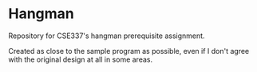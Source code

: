 # Hangman
Repository for CSE337's hangman prerequisite assignment.

Created as close to the sample program as possible, even if I don't agree with the original design at all in some areas.
